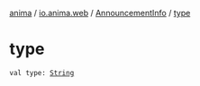 [anima](../../index.md) / [io.anima.web](../index.md) / [AnnouncementInfo](index.md) / [type](./type.md)

# type

`val type: `[`String`](https://kotlinlang.org/api/latest/jvm/stdlib/kotlin/-string/index.html)